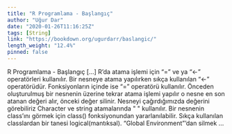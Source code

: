 ```yaml
---
title: "R Programlama - Başlangıç"
author: "Uğur Dar"
date: "2020-01-26T11:16:25Z"
tags: [String]
link: "https://bookdown.org/ugurdarr/baslangic/"
length_weight: "12.4%"
pinned: false
---
```


R Programlama - Başlangıç [...] R’da atama işlemi için “=” ve ya “<-” operatörleri kullanılır. Bir nesneye atama yapılırken sıkça kullanılan “<-” operatörüdür.
Fonksiyonların içinde ise “=” operatörü kullanılır. Önceden oluşturulmuş bir nesnenin üzerine tekrar atama işlemi yapılır o nesne en son atanan değeri alır,
önceki değer silinir. Nesneyi çağırdığımızda değerini görebiliriz Character ve string atamalarında " " kullanılır. Bir nesnenin class’ını görmek için class() fonksiyonundan yararlanılabilir. Sıkça kullanılan classlardan bir tanesi logical(mantıksal). “Global Environment”’dan silmek  ...
